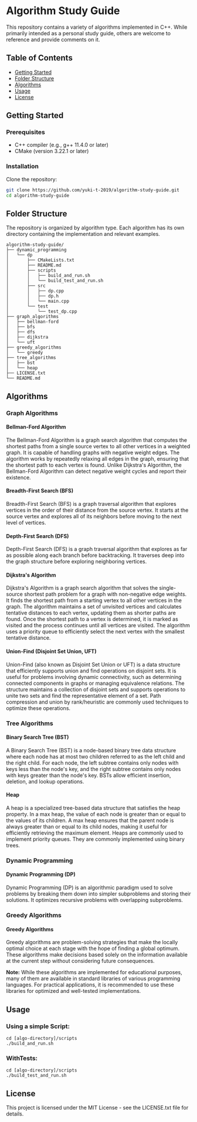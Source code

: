 # Algorithm Study Guide
This repository contains a variety of algorithms implemented in C++. 
While primarily intended as a personal study guide, others are welcome to reference and provide comments on it.

## Table of Contents
- [Getting Started](#getting-started)
- [Folder Structure](#folder-structure)
- [Algorithms](#algorithms)
- [Usage](#usage)
- [License](#license)


## Getting Started
### Prerequisites
- C++ compiler (e.g., g++ 11.4.0 or later)
- CMake (version 3.22.1 or later)

### Installation
Clone the repository:
```bash
git clone https://github.com/yuki-t-2019/algorithm-study-guide.git
cd algorithm-study-guide
```


## Folder Structure
The repository is organized by algorithm type.
Each algorithm has its own directory containing the implementation and relevant examples.
```
algorithm-study-guide/
├── dynamic_programming
│   └── dp
│       ├── CMakeLists.txt
│       ├── README.md
│       ├── scripts
│       │   ├── build_and_run.sh
│       │   └── build_test_and_run.sh
│       ├── src
│       │   ├── dp.cpp
│       │   ├── dp.h
│       │   └── main.cpp
│       └── test
│           └── test_dp.cpp
├── graph_algorithms
│   ├── bellman-ford
│   ├── bfs
│   ├── dfs
│   ├── dijkstra
│   └── uft
├── greedy_algorithms
│   └── greedy
├── tree_algorithms
│   ├── bst
│   └── heap
├── LICENSE.txt
└── README.md
```

## Algorithms

### Graph Algorithms
#### Bellman-Ford Algorithm
The Bellman-Ford Algorithm is a graph search algorithm that computes the shortest paths from a single source vertex to all other vertices in a weighted graph. It is capable of handling graphs with negative weight edges. The algorithm works by repeatedly relaxing all edges in the graph, ensuring that the shortest path to each vertex is found. Unlike Dijkstra's Algorithm, the Bellman-Ford Algorithm can detect negative weight cycles and report their existence.

#### Breadth-First Search (BFS)
Breadth-First Search (BFS) is a graph traversal algorithm that explores vertices in the order of their distance from the source vertex. It starts at the source vertex and explores all of its neighbors before moving to the next level of vertices.

#### Depth-First Search (DFS)
Depth-First Search (DFS) is a graph traversal algorithm that explores as far as possible along each branch before backtracking. It traverses deep into the graph structure before exploring neighboring vertices.

#### Dijkstra's Algorithm
Dijkstra's Algorithm is a graph search algorithm that solves the single-source shortest path problem for a graph with non-negative edge weights. It finds the shortest path from a starting vertex to all other vertices in the graph. The algorithm maintains a set of unvisited vertices and calculates tentative distances to each vertex, updating them as shorter paths are found. Once the shortest path to a vertex is determined, it is marked as visited and the process continues until all vertices are visited. The algorithm uses a priority queue to efficiently select the next vertex with the smallest tentative distance.

#### Union-Find (Disjoint Set Union, UFT)
Union-Find (also known as Disjoint Set Union or UFT) is a data structure that efficiently supports union and find operations on disjoint sets. It is useful for problems involving dynamic connectivity, such as determining connected components in graphs or managing equivalence relations. The structure maintains a collection of disjoint sets and supports operations to unite two sets and find the representative element of a set. Path compression and union by rank/heuristic are commonly used techniques to optimize these operations.

### Tree Algorithms
#### Binary Search Tree (BST)
A Binary Search Tree (BST) is a node-based binary tree data structure where each node has at most two children referred to as the left child and the right child. For each node, the left subtree contains only nodes with keys less than the node's key, and the right subtree contains only nodes with keys greater than the node's key. BSTs allow efficient insertion, deletion, and lookup operations.

#### Heap
A heap is a specialized tree-based data structure that satisfies the heap property. In a max heap, the value of each node is greater than or equal to the values of its children. A max heap ensures that the parent node is always greater than or equal to its child nodes, making it useful for efficiently retrieving the maximum element. Heaps are commonly used to implement priority queues. They are commonly implemented using binary trees.

### Dynamic Programming
#### Dynamic Programming (DP)
Dynamic Programming (DP) is an algorithmic paradigm used to solve problems by breaking them down into simpler subproblems and storing their solutions. It optimizes recursive problems with overlapping subproblems.

### Greedy Algorithms
#### Greedy Algorithms
Greedy algorithms are problem-solving strategies that make the locally optimal choice at each stage with the hope of finding a global optimum. These algorithms make decisions based solely on the information available at the current step without considering future consequences.

**Note:**
While these algorithms are implemented for educational purposes, many of them are available in standard libraries of various programming languages. For practical applications, it is recommended to use these libraries for optimized and well-tested implementations.



## Usage
### Using a simple Script:
```
cd [algo-directory]/scripts
./build_and_run.sh
```
### WithTests:
```
cd [algo-directory]/scripts
./build_test_and_run.sh
```


## License
This project is licensed under the MIT License - see the LICENSE.txt file for details.
